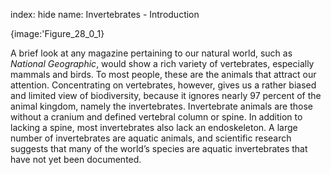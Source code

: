index: hide
name: Invertebrates - Introduction


{image:'Figure_28_0_1}
        

A brief look at any magazine pertaining to our natural world, such as  *National Geographic*, would show a rich variety of vertebrates, especially mammals and birds. To most people, these are the animals that attract our attention. Concentrating on vertebrates, however, gives us a rather biased and limited view of biodiversity, because it ignores nearly 97 percent of the animal kingdom, namely the invertebrates. Invertebrate animals are those without a cranium and defined vertebral column or spine. In addition to lacking a spine, most invertebrates also lack an endoskeleton. A large number of invertebrates are aquatic animals, and scientific research suggests that many of the world’s species are aquatic invertebrates that have not yet been documented.
